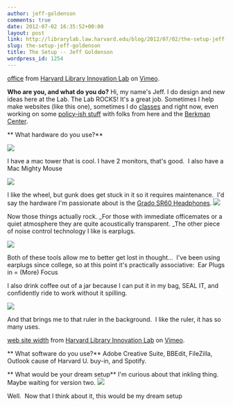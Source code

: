 ```yaml
---
author: jeff-goldenson
comments: true
date: 2012-07-02 16:35:52+00:00
layout: post
link: http://librarylab.law.harvard.edu/blog/2012/07/02/the-setup-jeff-goldenson/
slug: the-setup-jeff-goldenson
title: The Setup -- Jeff Goldenson
wordpress_id: 1254
---
```


[office](http://vimeo.com/45073647) from [Harvard Library Innovation Lab](http://vimeo.com/user7144664) on [Vimeo](http://vimeo.com).



**Who are you, and what do you do?**
Hi, my name's Jeff.  I do design and new ideas here at the Lab.  The Lab ROCKS! It's a great job.  Sometimes I help make websites (like this one), sometimes I do [classes](http://www.librarytestkitchen.org/) and right now, even working on some [policy-ish stuff](http://librarylicense.org/) with folks from here and the [Berkman Center](http://cyber.law.harvard.edu/).

** What hardware do you use?**

[![](http://librarylab.law.harvard.edu/blog/wp-content/uploads/2012/07/crib-300x225.jpg)](http://librarylab.law.harvard.edu/blog/wp-content/uploads/2012/07/crib.jpg)

I have a mac tower that is cool.  I have 2 monitors, that's good.  I also have a Mac Mighty Mouse

[![](http://librarylab.law.harvard.edu/blog/wp-content/uploads/2012/07/mighty-Mouse2-225x300.jpg)](http://librarylab.law.harvard.edu/blog/wp-content/uploads/2012/07/mighty-Mouse2.jpg)

I like the wheel, but gunk does get stuck in it so it requires maintenance.  I'd say the hardware I'm passionate about is the [Grado SR60 Headphones](http://www.gradolabs.com/page_headphones.php?item=f4ba8830232696b5f580bd531134b668). [![](http://librarylab.law.harvard.edu/blog/wp-content/uploads/2012/07/sonicPrivacy-300x225.jpg)](http://librarylab.law.harvard.edu/blog/wp-content/uploads/2012/07/sonicPrivacy.jpg)

Now those things actually rock. _For those with immediate officemates or a quiet atmosphere they are quite acoustically transparent. _The other piece of noise control technology I like is earplugs.

[![](http://librarylab.law.harvard.edu/blog/wp-content/uploads/2012/07/noise-cancelling-300x225.jpg)](http://librarylab.law.harvard.edu/blog/wp-content/uploads/2012/07/noise-cancelling.jpg)

Both of these tools allow me to better get lost in thought...  I've been using earplugs since college, so at this point it's practically associative:  Ear Plugs in = (More) Focus

I also drink coffee out of a jar because I can put it in my bag, SEAL IT, and confidently ride to work without it spilling.

_[![](http://librarylab.law.harvard.edu/blog/wp-content/uploads/2012/07/coffee-in-a-jar-225x300.jpg)](http://librarylab.law.harvard.edu/blog/wp-content/uploads/2012/07/coffee-in-a-jar.jpg)_

And that brings me to that ruler in the background.  I like the ruler, it has so many uses.



[web site width](http://vimeo.com/45073425) from [Harvard Library Innovation Lab](http://vimeo.com/user7144664) on [Vimeo](http://vimeo.com).



** What software do you use?**
Adobe Creative Suite, BBEdit, FileZilla, Outlook cause of Harvard U. buy-in, and Spotify.

** What would be your dream setup**
I'm curious about that inkling thing.  Maybe waiting for version two.
[![](http://librarylab.law.harvard.edu/blog/wp-content/uploads/2012/07/Screen-shot-2012-07-02-at-12.44.10-PM-300x106.png)](http://librarylab.law.harvard.edu/blog/wp-content/uploads/2012/07/Screen-shot-2012-07-02-at-12.44.10-PM.png)

Well.  Now that I think about it, this would be my dream setup

